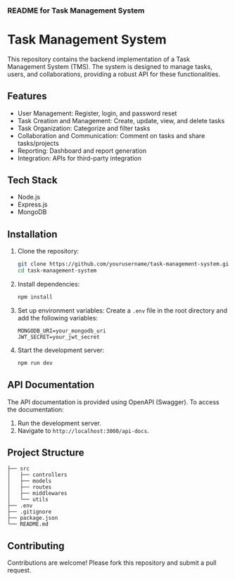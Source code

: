 ### README for Task Management System

# Task Management System

This repository contains the backend implementation of a Task Management System (TMS). The system is designed to manage tasks, users, and collaborations, providing a robust API for these functionalities.

## Features

- User Management: Register, login, and password reset
- Task Creation and Management: Create, update, view, and delete tasks
- Task Organization: Categorize and filter tasks
- Collaboration and Communication: Comment on tasks and share tasks/projects
- Reporting: Dashboard and report generation
- Integration: APIs for third-party integration

## Tech Stack

- Node.js
- Express.js
- MongoDB

## Installation

1. Clone the repository:
   ```sh
   git clone https://github.com/yourusername/task-management-system.git
   cd task-management-system
   ```

2. Install dependencies:
   ```sh
   npm install
   ```

3. Set up environment variables:
   Create a `.env` file in the root directory and add the following variables:
   ```env
   MONGODB_URI=your_mongodb_uri
   JWT_SECRET=your_jwt_secret
   ```

4. Start the development server:
   ```sh
   npm run dev
   ```

## API Documentation

The API documentation is provided using OpenAPI (Swagger). To access the documentation:

1. Run the development server.
2. Navigate to `http://localhost:3000/api-docs`.

## Project Structure

```plaintext
├── src
│   ├── controllers
│   ├── models
│   ├── routes
│   ├── middlewares
│   └── utils
├── .env
├── .gitignore
├── package.json
└── README.md
```

## Contributing

Contributions are welcome! Please fork this repository and submit a pull request.
